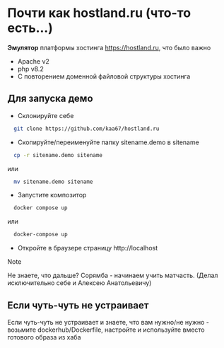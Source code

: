 # Почти как hostland.ru (что-то есть...)

**Эмулятор** платформы хостинга https://hostland.ru,
что было важно
- Apache v2
- php v8.2
- С повторением доменной файловой структуры хостинга

## Для запуска демо

- Склонируйте себе
```sh
  git clone https://github.com/kaa67/hostland.ru
```
- Скопируйте/переименуйте папку sitename.demo в sitename
```sh
  cp -r sitename.demo sitename
```
или
```sh
  mv sitename.demo sitename
```
- Запустите композитор
```sh
  docker compose up
```
или
```sh
  docker-compose up
```
- Откройте в браузере страницу http://localhost

> [!Note]
> Не знаете, что дальше? Сорямба - начинаем учить матчасть. (Делал исключительно себе и Алексею Анатольевичу)

## Если чуть-чуть не устраивает

Если чуть-чуть не устраивает и знаете, что вам нужно/не нужно -
возьмите dockerhub/Dockerfile, настройте и используйте 
вместо готового образа из хаба
